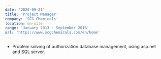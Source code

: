 ```yaml
---
date: '2020-09-21'
title: 'Project Manager'
company: 'SCG Chemicals'
location: on-site
range: 'January 2013 - September 2016'
url: 'https://www.scgchemicals.com/en/home'
---
```


- Problem solving of authorization database management, using asp.net and SQL server.
<!-- - Build solutions for local businesses and the community.
- Attained several technical workshops. -->
